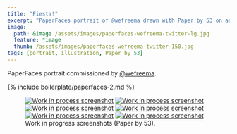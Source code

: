 ```yaml
---
title: "Fiesta!"
excerpt: "PaperFaces portrait of @wefreema drawn with Paper by 53 on an iPad."
image: 
  path: &image /assets/images/paperfaces-wefreema-twitter-lg.jpg 
  feature: *image
  thumb: /assets/images/paperfaces-wefreema-twitter-150.jpg
tags: [portrait, illustration, Paper by 53]
---
```


PaperFaces portrait commissioned by [@wefreema](http://twitter.com/wefreema).

{% include boilerplate/paperfaces-2.md %}

<figure class="half">
	<a href="{{ site.url }}/assets/images/paperfaces-wefreema-process-1-lg.jpg"><img src="{{ site.url }}/assets/images/paperfaces-wefreema-process-1-600.jpg" alt="Work in process screenshot"></a>
	<a href="{{ site.url }}/assets/images/paperfaces-wefreema-process-2-lg.jpg"><img src="{{ site.url }}/assets/images/paperfaces-wefreema-process-2-600.jpg" alt="Work in process screenshot"></a>
	<a href="{{ site.url }}/assets/images/paperfaces-wefreema-process-3-lg.jpg"><img src="{{ site.url }}/assets/images/paperfaces-wefreema-process-3-600.jpg" alt="Work in process screenshot"></a>
	<a href="{{ site.url }}/assets/images/paperfaces-wefreema-process-4-lg.jpg"><img src="{{ site.url }}/assets/images/paperfaces-wefreema-process-4-600.jpg" alt="Work in process screenshot"></a>
	<a href="{{ site.url }}/assets/images/paperfaces-wefreema-process-5-lg.jpg"><img src="{{ site.url }}/assets/images/paperfaces-wefreema-process-5-600.jpg" alt="Work in process screenshot"></a>
	<a href="{{ site.url }}/assets/images/paperfaces-wefreema-process-6-lg.jpg"><img src="{{ site.url }}/assets/images/paperfaces-wefreema-process-6-600.jpg" alt="Work in process screenshot"></a>
	<figcaption>Work in progress screenshots (Paper by 53).</figcaption>
</figure>